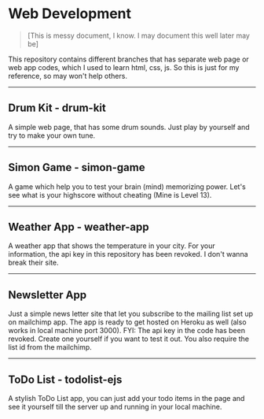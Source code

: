 # Web Development 

> [This is messy document, I know. I may document this well later may be] 

This repository contains different branches that has separate web page or web app codes, which I used to learn html, css, js. So this is just for my reference, so may won't help others.
<hr/>

## Drum Kit - drum-kit
A simple web page, that has some drum sounds. Just play by yourself and try to make your own tune.
<hr/>

## Simon Game - simon-game
A game which help you to test your brain (mind) memorizing power. Let's see what is your highscore without cheating (Mine is Level 13).
<hr/>

## Weather App - weather-app
A weather app that shows the temperature in your city. For your information, the api key in this repository has been revoked. I don't wanna break their site.
<hr/>

## Newsletter App
Just a simple news letter site that let you subscribe to the mailing list set up on mailchimp app. The app is ready to get hosted on Heroku as well (also works in local machine port 3000).
FYI: The api key in the code has been revoked. Create one yourself if you want to test it out. You also require the list id from the mailchimp. 
<hr/>

## ToDo List - todolist-ejs
A stylish ToDo List app, you can just add your todo items in the page and see it yourself till the server up and running in your local machine.